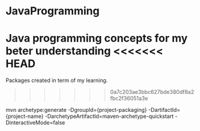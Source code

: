 # JavaProgramming
Java programming concepts for my beter understanding
<<<<<<< HEAD
=======

Packages created in term of my learning.
>>>>>>> 0a7c203ae3bbc627bde380df8a2fbc2f36051a3e


mvn archetype:generate -DgroupId={project-packaging} -DartifactId={project-name} -DarchetypeArtifactId=maven-archetype-quickstart -DinteractiveMode=false
